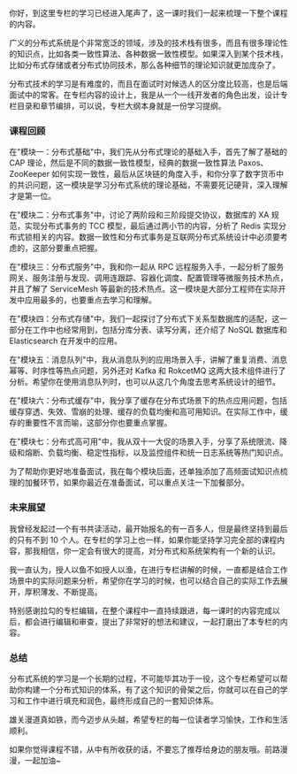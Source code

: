 你好，到这里专栏的学习已经进入尾声了，这一课时我们一起来梳理一下整个课程的内容。

广义的分布式系统是个非常宽泛的领域，涉及的技术栈有很多，而且有很多理论性的知识点，比如各类一致性算法、各种数据一致性模型。如果深入到某个技术栈，比如分布式存储或者分布式协同技术，那么各种细节的理论知识就更加庞杂了。

分布式技术的学习是有难度的，而且在面试时对候选人的区分度比较高，也是后端面试中的常客。在专栏内容的设计上，我是从一个一线开发者的角色出发，设计专栏目录和章节编排，可以说，专栏大纲本身就是一份学习提纲。

### 课程回顾

在"模块一：分布式基础"中，我们先从分布式理论的基础入手，首先了解了基础的 CAP 理论，然后是不同的数据一致性模型，经典的数据一致性算法 Paxos、ZooKeeper 如何实现一致性，最后从区块链的角度入手，和你分享了数字货币中的共识问题，这一模块是学习分布式系统的理论基础，不需要死记硬背，深入理解才是第一位。

在"模块二：分布式事务"中，讨论了两阶段和三阶段提交协议，数据库的 XA 规范，实现分布式事务的 TCC 模型，最后通过两小节的内容，分析了 Redis 实现分布式锁相关的内容。数据一致性和分布式事务是互联网分布式系统设计中必须要考虑的，这部分要重点把握。

在"模块三：分布式服务"中，我和你一起从 RPC 远程服务入手，一起分析了服务网关、服务注册与发现、调用连跟踪、容器化调度、配置管理等微服务技术热点，并且了解了 ServiceMesh 等最新的技术热点。这一模块是大部分工程师在实际开发中应用最多的，也要重点去学习和理解。

在"模块四：分布式存储"中，我们一起探讨了分布式下关系型数据库的适配，这一部分在工作中也经常用到，包括分库分表、读写分离，还介绍了 NoSQL 数据库和 Elasticsearch 在开发中的应用。

在"模块五：消息队列"中，我从消息队列的应用场景入手，讲解了重复消费、消息幂等、时序性等热点问题，另外还对 Kafka 和 RokcetMQ 这两大技术组件进行了分析。希望你在使用消息队列时，也可以从这几个角度去思考系统设计的细节。

在"模块六：分布式缓存"中，我分享了缓存在分布式场景下的热点应用问题，包括缓存穿透、失效、雪崩的处理、缓存的负载均衡和高可用知识。在实际工作中，缓存的重要性不言而喻，这部分你也要重点掌握。

在"模块七：分布式高可用"中，我从双十一大促的场景入手，分享了系统限流、降级和熔断、负载均衡、稳定性指标，以及监控组件和统一日志系统等热门知识点。

为了帮助你更好地准备面试，我在每个模块后面，还单独添加了高频面试知识点梳理的加餐环节，如果你最近在准备面试，可以重点关注一下加餐部分。

### 未来展望

我曾经发起过一个有书共读活动，最开始报名的有一百多人，但是最终坚持到最后的只有不到 10 个人。在专栏的学习上也一样，如果你能坚持学习完全部的课程内容，那我相信，你一定会有很大的提高，对分布式和系统架构有一个新的认识。

我一直认为，授人以鱼不如授人以渔，在进行专栏讲解的时候，一直都是结合工作场景中的实际问题来分析，希望你在学习的时候，也可以结合自己的实际工作去展开，厚积薄发、不断提高。

特别感谢拉勾的专栏编辑，在整个课程中一直持续跟进，每一课时的内容完成以后，都会进行编辑和审查，提出了非常好的想法和建议，一起打磨出了本专栏的内容。

### 总结

分布式系统的学习是一个长期的过程，不可能毕其功于一役，这个专栏希望可以帮助你构建一个分布式知识的体系，有了这个知识的骨架之后，你就可以在自己的学习和工作中进行填充和润色，最终形成自己的一套知识体系。

雄关漫道真如铁，而今迈步从头越，希望专栏的每一位读者学习愉快，工作和生活顺利。

如果你觉得课程不错，从中有所收获的话，不要忘了推荐给身边的朋友哦。前路漫漫，一起加油\~
